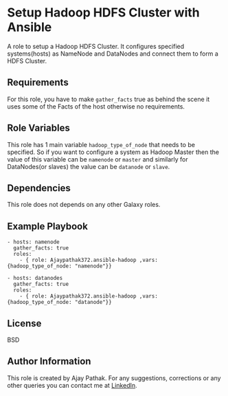 Setup Hadoop HDFS Cluster with Ansible
======================================

A role to setup a Hadoop HDFS Cluster. It configures specified systems(hosts) as NameNode and DataNodes and connect them to form a HDFS Cluster.

Requirements
------------

For this role, you have to make ```gather_facts``` true as behind the scene it uses some of the Facts of the host otherwise no requirements.

Role Variables
--------------

This role has 1 main variable ```hadoop_type_of_node``` that needs to be specified. So if you want to configure a system as Hadoop Master then the value of this variable can be ```namenode``` or ```master``` and similarly for DataNodes(or slaves) the value can be ```datanode``` or ```slave```.

Dependencies
------------

This role does not depends on any other Galaxy roles.

Example Playbook
----------------

    - hosts: namenode
      gather_facts: true
      roles:
        - { role: Ajaypathak372.ansible-hadoop ,vars: {hadoop_type_of_node: "namenode"}}

    - hosts: datanodes
      gather_facts: true
      roles:
        - { role: Ajaypathak372.ansible-hadoop ,vars: {hadoop_type_of_node: "datanode"}}


License
-------

BSD

Author Information
------------------

This role is created by Ajay Pathak. For any suggestions, corrections or any other queries you can contact me at [LinkedIn](https://www.linkedin.com/in/ajay-pathak372).
